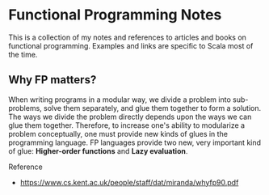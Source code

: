 Functional Programming Notes
=======

This is a collection of my notes and references to articles and books on functional programming. Examples and links are specific to Scala most of the time.

Why FP matters?
--------
When writing programs in a modular way, we divide a problem into sub-problems, solve them separately, and glue them together to form a solution. The ways we divide the problem directly depends upon the ways we can glue them together. Therefore, to increase one's ability to modularize a problem conceptually, one must provide new kinds of glues in the programming language. FP languages provide two new, very important kind of glue: **Higher-order functions** and **Lazy evaluation**.

Reference
- https://www.cs.kent.ac.uk/people/staff/dat/miranda/whyfp90.pdf
